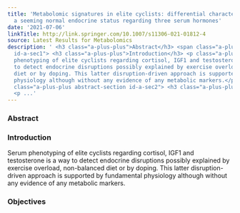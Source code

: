 ```yaml
---
title: 'Metabolomic signatures in elite cyclists: differential characterization of
  a seeming normal endocrine status regarding three serum hormones'
date: '2021-07-06'
linkTitle: http://link.springer.com/10.1007/s11306-021-01812-4
source: Latest Results for Metabolomics
description: ' <h3 class="a-plus-plus">Abstract</h3> <span class="a-plus-plus abstract-section
  id-a-sec1"> <h3 class="a-plus-plus">Introduction</h3> <p class="a-plus-plus">Serum
  phenotyping of elite cyclists regarding cortisol, IGF1 and testosterone is a way
  to detect endocrine disruptions possibly explained by exercise overload, non-balanced
  diet or by doping. This latter disruption-driven approach is supported by fundamental
  physiology although without any evidence of any metabolic markers.</p> </span> <span
  class="a-plus-plus abstract-section id-a-sec2"> <h3 class="a-plus-plus">Objectives</h3>
  <p ...'
---
```

 <h3 class="a-plus-plus">Abstract</h3> <span class="a-plus-plus abstract-section id-a-sec1"> <h3 class="a-plus-plus">Introduction</h3> <p class="a-plus-plus">Serum phenotyping of elite cyclists regarding cortisol, IGF1 and testosterone is a way to detect endocrine disruptions possibly explained by exercise overload, non-balanced diet or by doping. This latter disruption-driven approach is supported by fundamental physiology although without any evidence of any metabolic markers.</p> </span> <span class="a-plus-plus abstract-section id-a-sec2"> <h3 class="a-plus-plus">Objectives</h3> <p ...